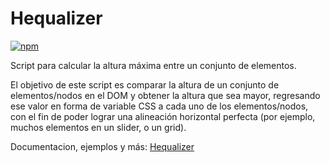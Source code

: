 
# Hequalizer

[![npm](https://img.shields.io/npm/v/hequalizer?color=check&style=plastic)](https://www.npmjs.com/package/hequalizer)

Script para calcular la altura máxima entre un conjunto de elementos.

El objetivo de este script es comparar la altura de un conjunto de elementos/nodos en el DOM y obtener la altura que sea mayor, regresando ese valor en forma de variable CSS a cada uno de los elementos/nodos, con el fin de poder lograr una alineación horizontal perfecta (por ejemplo, muchos elementos en un slider, o un grid).

Documentacion, ejemplos y más: [Hequalizer](https://hequalizer.soylenin.com)